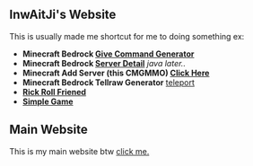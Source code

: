 ## InwAitJi's Website
This is usually made me shortcut for me to doing something ex:

- __Minecraft Bedrock [Give Command Generator](https://lnwaitji.github.io/givegen/)__
- __Minecraft Bedrock [Server Detail](https://lnwaitji.github.io/Server/)__ *java later..*
- __Minecraft Add Server (this CMGMMO) [Click Here](https://lnwaitji.github.io/Minecraft/CMGMMO/)__
- __Minecraft Bedrock Tellraw Generator__ [teleport](https://lnwaitji.github.io/tellraw)
- __[Rick Roll Friened](https://lnwaitji.github.io/database/)__
- __[Simple Game](https://lnwaitji.github.io/game)__

## Main Website
This is my main website btw [click me.](https://lnwaitji.github.io)
